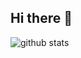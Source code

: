 ## Hi there 👋

<!--
**Lithaiv/Lithaiv** is a ✨ _special_ ✨ repository because its `README.md` (this file) appears on your GitHub profile.

Here are some ideas to get you started:

- 🔭 I’m currently working on ...
- 🌱 I’m currently learning ...
- 👯 I’m looking to collaborate on ...
- 🤔 I’m looking for help with ...
- 💬 Ask me about ...
- 📫 How to reach me: ...
- 😄 Pronouns: ...
- ⚡ Fun fact: ...
-->
<picture decoding="async" loading="lazy">
  <source media="(prefers-color-scheme: light)" srcset="https://pixel-profile.vercel.app/api/github-stats?username=<username>&theme=summer">
  <source media="(prefers-color-scheme: dark)" srcset="https://pixel-profile.vercel.app/api/github-stats?username=<username>&screen_effect=true&theme=blue_chill">
  <img alt="github stats" src="https://pixel-profile.vercel.app/api/github-stats?username=Lithaiv&theme=summer">
</picture>
